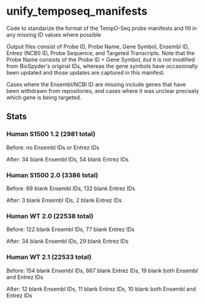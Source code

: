 # unify_temposeq_manifests
Code to standarize the format of the TempO-Seq probe manifests and fill in any missing ID values where possible

Output files consist of Probe ID, Probe Name, Gene Symbol, Ensembl ID, Entrez (NCBI) ID, Probe Sequence, and Targeted Transcripts.
Note that the Probe Name consists of the Probe ID + Gene Symbol, *but* it is not modified from BioSpyder's original IDs, whereas the gene symbols have occasionally been updated and those updates are captured in this manifest.

Cases where the Ensembl/NCBI ID are missing include genes that have been withdrawn from repositories, and cases where it was unclear precisely which gene is being targeted.


## Stats

### Human S1500 1.2 (2981 total)

Before: no Ensembl IDs or Entrez IDs

After: 34 blank Ensembl IDs, 54 blank Entrez IDs

### Human S1500 2.0 (3386 total)

Before: 69 blank Ensembl IDs, 132 blank Entrez IDs

After: 3 blank Ensembl IDs, 2 blank Entrez IDs

### Human WT 2.0 (22538 total)

Before: 122 blank Ensembl IDs, 77 blank Entrez IDs

After: 34 blank Ensembl IDs, 29 blank Entrez IDs

### Human WT 2.1 (22533 total)

Before: 154 blank Ensembl IDs, 867 blank Entrez IDs, 19 blank both Ensembl and Entrez IDs

After: 12 blank Ensembl IDs, 11 blank Entrez IDs, 10 blank both Ensembl and Entrez IDs
